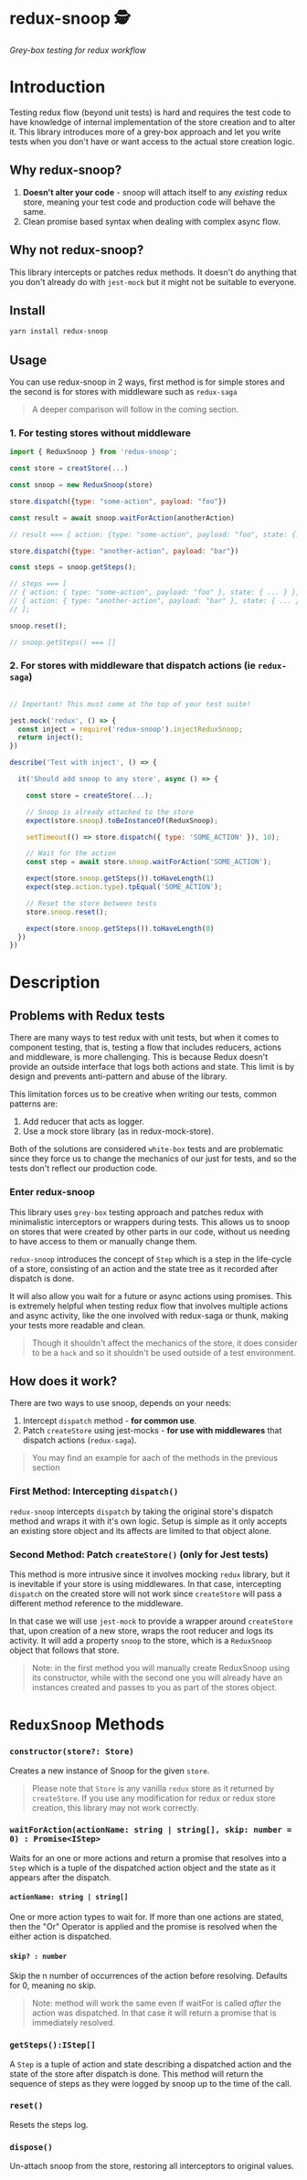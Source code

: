 # redux-snoop 🕵️

_Grey-box testing for redux workflow_ 

# Introduction

Testing redux flow (beyond unit tests) is hard and requires the test code to have knowledge of internal implementation of the store creation and to alter it. This library introduces more of a grey-box approach and let you write tests when you don't have or want access to the actual store creation logic. 

## Why redux-snoop?

1. **Doesn't alter your code** - snoop will attach itself to any *existing* redux store, meaning your test code and production code will behave the same.
2. Clean promise based syntax when dealing with complex async flow. 

## Why not redux-snoop?
This library intercepts or patches redux methods. It doesn't do anything that you don't already do with `jest-mock` but it might not be suitable to everyone. 

## Install
```bash
yarn install redux-snoop
```

## Usage

You can use redux-snoop in 2 ways, first method is for simple stores and the second is for stores with middleware such as `redux-saga`

> A deeper comparison will follow in the coming section. 



### 1. For testing stores without middleware
```js
import { ReduxSnoop } from 'redux-snoop';

const store = creatStore(...)

const snoop = new ReduxSnoop(store)

store.dispatch({type: "some-action", payload: "foo"})

const result = await snoop.waitForAction(anotherAction)

// result === { action: {type: "some-action", payload: "foo", state: {...} }

store.dispatch({type: "another-action", payload: "bar"})

const steps = snoop.getSteps();

// steps === [
// { action: { type: "some-action", payload: "foo" }, state: { ... } },
// { action: { type: "another-action", payload: "bar" }, state: { ... } }
// ];

snoop.reset();

// snoop.getSteps() === []

```

### 2. For stores with middleware that dispatch actions (ie `redux-saga`)

```js

// Important! This must come at the top of your test suite!

jest.mock('redux', () => {
  const inject = require('redux-snoop').injectReduxSnoop;
  return inject();
})

describe('Test with inject', () => {

  it('Should add snoop to any store', async () => {

    const store = createStore(...);

    // Snoop is already attached to the store
    expect(store.snoop).toBeInstanceOf(ReduxSnoop);

    setTimeout(() => store.dispatch({ type: 'SOME_ACTION' }), 10);

    // Wait for the action
    const step = await store.snoop.waitForAction('SOME_ACTION');

    expect(store.snoop.getSteps()).toHaveLength(1)
    expect(step.action.type).tpEqual('SOME_ACTION');

    // Reset the store between tests
    store.snoop.reset();

    expect(store.snoop.getSteps()).toHaveLength(0)
  })
})
```

# Description

## Problems with Redux tests
There are many ways to test redux with unit tests, but when it comes to component testing, that is, testing a flow that includes reducers, actions and middleware, is more challenging. This is because Redux doesn't provide an outside interface that logs both actions and state. This limit is by design and prevents anti-pattern and abuse of the library. 

This limitation forces us to be creative when writing our tests, common patterns are: 

1. Add reducer that acts as logger.
2. Use a mock store library (as in redux-mock-store).

Both of the solutions are considered `white-box` tests and are problematic since they force us to change the mechanics of our just for tests, and so the tests don't reflect our production code. 

### Enter redux-snoop
This library uses `grey-box` testing approach and patches redux with minimalistic interceptors or wrappers during tests. This allows us to snoop on stores that were created by other parts in our code, without us needing to have access to them or manually change them. 

`redux-snoop` introduces the concept of `Step` which is a step in the life-cycle of a store, consisting of an action and the state tree as it recorded after dispatch is done. 

It will also allow you wait for a future or async actions using promises. This is extremely helpful when testing redux flow that involves multiple actions and async activity, like the one involved with redux-saga or thunk, making your tests more readable and clean. 

>Though it shouldn't affect the mechanics of the store, it does consider to be a `hack` and so it shouldn't be used outside of a test environment.

## How does it work?

There are two ways to use snoop, depends on your needs: 

1. Intercept `dispatch` method - **for common use**.
2. Patch `createStore` using jest-mocks - **for use with middlewares** that dispatch actions (`redux-saga`).
   
> You may find an example for aach of the methods in the previous section
> 
### First Method: Intercepting `dispatch()`
`redux-snoop` intercepts `dispatch` by taking the original store's dispatch method and wraps it with it's own logic. Setup is simple as it only accepts an existing store object and its affects are limited to that object alone. 

### Second Method: Patch `createStore()` (only for Jest tests)
This method is more intrusive since it involves mocking `redux` library, but it is inevitable if your store is using middlewares. In that case, intercepting `dispatch` on the created store will not work since `createStore` will pass a different method reference to the middleware. 

In that case we will use `jest-mock` to provide a wrapper around `createStore` that, upon creation of a new store, wraps the root reducer and logs its activity. It will add a property `snoop` to the store, which is a `ReduxSnoop` object that follows that store. 

> Note: in the first method you will manually create ReduxSnoop using its constructor, while with the second one you will already have an instances created and passes to you as part of the stores object. 

# `ReduxSnoop` Methods

### `constructor(store?: Store) `

Creates a new instance of Snoop for the given `store`. 
> Please note that `Store` is any vanilla `redux` store as it returned by `createStore`. If you use any modification for redux or redux store creation, this library may not work correctly.

### `waitForAction(actionName: string | string[], skip: number = 0) : Promise<IStep>`

Waits for an one or more actions and return a promise that resolves into a `Step` which is a tuple of the dispatched action object and the state as it appears after the dispatch.

#### `actionName: string | string[]`

One or more action types to wait for. If more than one actions are stated, then the "Or" Operator is applied and the promise is resolved when the either action is dispatched. 

#### `skip? : number`
Skip the n number of occurrences of the action before resolving. Defaults for 0, meaning no skip. 

> Note: method will work the same even if waitFor is called *after* the action was dispatched. In that case it will return a promise that is immediately resolved. 

### `getSteps():IStep[]`

A `Step` is a tuple of action and state describing a dispatched action and the state of the store after dispatch is done. This method will return the sequence of steps as they were logged by snoop up to the time of the call. 

### `reset()`

Resets the steps log. 

### `dispose()`

Un-attach snoop from the store, restoring all interceptors to original values. 
